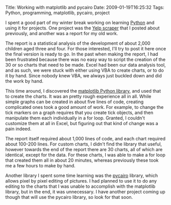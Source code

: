 Title: Working with matplotlib and pycairo
Date: 2009-01-19T16:25:32
Tags: Python, programming, matplotlib, pycairo, project


I spent a good part of my winter break working on learning <a href="http://python.org" target="_blank">Python</a> and using it for projects. One project was the <a href="http://michaeljaylissner.com/blog/yelp-scraper" target="_blank">Yelp scraper</a> that I posted about previously, and another was a report for my old work. 

The report is a statistical analysis of the development of about 2,000 children aged three and four. For those interested, I'll try to post it here once the final version is ready to go. In the past when making the report, I had been frustrated because there was no easy way to script the creation of the 30 or so charts that need to be made. Excel had been our data analysis tool, and as such, we were stuck with either using VBA to create charts, or to do it by hand. Since nobody knew VBA, we always just buckled down and did the work by hand.

This time around, I discovered the <a href="http://matplotlib.sourceforge.net/" target="_blank">matplotlib Python library</a>, and used that to create the charts. It was an pretty rough experience all in all. While simple graphs can be created in about five lines of code, creating complicated ones took a good amount of work. For example, to change the tick markers on a graph requires that you create tick objects, and then manipulate them each individually in a for loop. Granted, I couldn't customize them at all in Excel, but figuring out that kind of change was a pain indeed. 

The report itself required about 1,000 lines of code, and each chart required about 100-200 lines. For custom charts, I didn't find the library that useful, however towards the end of the report there are 30 charts, all of which are identical, except for the data. For these charts, I was able to make a for loop that created them all in about 20 minutes, whereas previously these took me a few hours to make by hand. 

Another library I spent some time learning was the <a href="http://www.cairographics.org/pycairo/" target="_blank">pycairo</a> library, which allows pixel by pixel editing of pictures. I had planned to use it to do any editing to the charts that I was unable to accomplish with the matplotlib library, but in the end, it was unnecessary. I have another project coming up though that will use the pycairo library, so look for that soon.